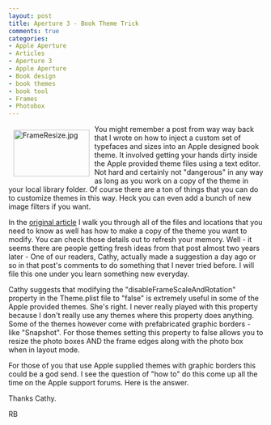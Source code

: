 ```yaml
---
layout: post
title: Aperture 3 - Book Theme Trick
comments: true
categories:
- Apple Aperture
- Articles
- Aperture 3
- Apple Aperture
- Book design
- book themes
- book tool
- Frames
- Photobox
---
```

<a rel="lightbox" href="/wp-content/uploads/2010/03/FrameResize.jpg"><img title="FrameResize.jpg" src="/wp-content/uploads/2010/03/.thumbs/.FrameResize.jpg" border="0" alt="FrameResize.jpg" hspace="10" vspace="10" width="150" height="92" align="left" /></a>You might remember a post from way way back that I wrote on how to inject a custom set of typefaces and sizes into an Apple designed book theme. It involved getting your hands dirty inside the Apple provided theme files using a text editor. Not hard and certainly not "dangerous" in any way as long as you work on a copy of the theme in your local library folder. Of course there are a ton of things that you can do to customize themes in this way. Heck you can even add a bunch of new image filters if you want.

In the <a href="http://photo.rwboyer.com/2008/11/30/aperture-2-quick-tip-custom-fonts-in-book-themes/">original article</a> I walk you through all of the files and locations that you need to know as well has how to make a copy of the theme you want to modify. You can check those details out to refresh your memory. Well - it seems there are people getting fresh ideas from that post almost two years later - One of our readers, Cathy, actually made a suggestion a day ago or so in that post's comments to do something that I never tried before. I will file this one under you learn something new everyday.

Cathy suggests that modifying the "disableFrameScaleAndRotation" property in the Theme.plist file to "false" is extremely useful in some of the Apple provided themes. She's right. I never really played with this property because I don't really use any themes where this property does anything. Some of the themes however come with prefabricated graphic borders - like "Snapshot". For those themes setting this property to false allows you to resize the photo boxes AND the frame edges along with the photo box when in layout mode.

For those of you that use Apple supplied themes with graphic borders this could be a god send. I see the question of "how to" do this come up all the time on the Apple support forums. Here is the answer.

Thanks Cathy.

RB
<div id="_mcePaste" style="position: absolute; left: -10000px; top: 0px; width: 1px; height: 1px; overflow-x: hidden; overflow-y: hidden;">&lt;?xml version="1.0" encoding="UTF-8"?&gt;</div>
<div id="_mcePaste" style="position: absolute; left: -10000px; top: 0px; width: 1px; height: 1px; overflow-x: hidden; overflow-y: hidden;">&lt;!DOCTYPE plist PUBLIC "-//Apple//DTD PLIST 1.0//EN" "http://www.apple.com/DTDs/PropertyList-1.0.dtd"&gt;</div>
<div id="_mcePaste" style="position: absolute; left: -10000px; top: 0px; width: 1px; height: 1px; overflow-x: hidden; overflow-y: hidden;">&lt;plist version="1</div>